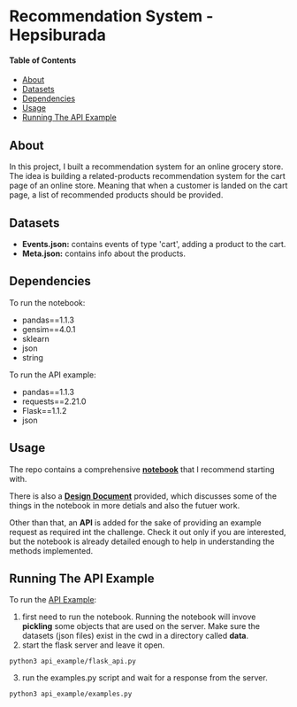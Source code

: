 # Recommendation System - Hepsiburada


#### Table of Contents  

- [About](#About)
- [Datasets](#Datasets)
- [Dependencies](#Dependencies)
- [Usage](#Usage)
- [Running The API Example](#API-Example)


## About <a name="About"></a>

In this project, I built a recommendation system for an online grocery store. The idea is building a related-products recommendation system for the cart page of an online store. Meaning that when a customer is landed on the cart page, a list of recommended products should be provided. 



## Datasets <a name="Datasets"></a>

- **Events.json:** contains events of type 'cart', adding a product to the cart.
- **Meta.json:** contains info about the products. 


## Dependencies <a name="Dependencies"></a>

To run the notebook: 

- pandas==1.1.3
- gensim==4.0.1
- sklearn
- json
- string

To run the API example: 

- pandas==1.1.3
- requests==2.21.0
- Flask==1.1.2
- json


## Usage <a name="Usage"></a>

The repo contains a comprehensive [**notebook**](../main/notebook.ipynb) that I recommend starting with.

There is also a [**Design Document**](../main/design_document) provided, which discusses some of the things in the notebook in more detials and also the futuer work.

Other than that, an **API** is added for the sake of providing an example request as required int the challenge. Check it out only if you are interested, but the notebook is already detailed enough to help in understanding the methods implemented.  

## Running The API Example <a name="API-Example"></a>

To run the [API Example](../main/api_example):

1. first need to run the notebook. Running the notebook will invove **pickling** some objects that are used on the server. Make sure the datasets (json files) exist in the cwd in a directory called **data**.
2. start the flask server and leave it open.
```
python3 api_example/flask_api.py
```
3. run the examples.py script and wait for a response from the server.
```
python3 api_example/examples.py
```






